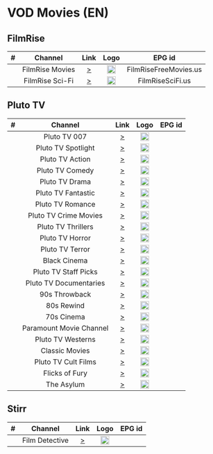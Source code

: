 <h1>VOD Movies (EN)</h1>

<h2>FilmRise</h2>

| #   | Channel        | Link  | Logo | EPG id |
|:---:|:--------------:|:-----:|:----:|:------:|
|     | FilmRise Movies     | [>](http://dai2.xumo.com/xumocdn/p=roku/amagi_hls_data_xumo1212A-filmrisefreemovies/CDN/playlist.m3u8) | <img height="20" src="https://i.imgur.com/jGzMaRD.png"/> | FilmRiseFreeMovies.us |
|     | FilmRise Sci-Fi     | [>](http://dai2.xumo.com/xumocdn/p=roku/amagi_hls_data_xumo1212A-rokufilmrisesci-fi/CDN/master.m3u8) | <img height="20" src="https://i.imgur.com/FcN1OKo.png"/> | FilmRiseSciFi.us |

<h2>Pluto TV</h2>

| #   | Channel                 | Link  | Logo | EPG id |
|:---:|:-----------------------:|:-----:|:----:|:------:|
|     | Pluto TV 007            | [>](http://service-stitcher.clusters.pluto.tv/stitch/hls/channel/5d4db961034718b2f52f9e52/master.m3u8?terminate=false&deviceType=web&deviceMake=web&deviceModel=web&sid=50&deviceId=5d4db961034718b2f52f9e52&deviceVersion=DNT&appVersion=DNT&deviceDNT=0&userId=&advertisingId=&deviceLat=&deviceLon=&app_name=&appName=web&buildVersion=&appStoreUrl=&architecture=&includeExtendedEvents=false&marketingRegion=US&serverSideAds=false) | <img height="20" src="https://i.imgur.com/qKqEqUC.png"/> |
|     | Pluto TV Spotlight      | [>](http://service-stitcher.clusters.pluto.tv/stitch/hls/channel/5ba3fb9c4b078e0f37ad34e8/master.m3u8?terminate=false&deviceType=web&deviceMake=web&deviceModel=web&sid=51&deviceId=5ba3fb9c4b078e0f37ad34e8&deviceVersion=DNT&appVersion=DNT&deviceDNT=0&userId=&advertisingId=&deviceLat=&deviceLon=&app_name=&appName=web&buildVersion=&appStoreUrl=&architecture=&includeExtendedEvents=false&marketingRegion=US&serverSideAds=false) | <img height="20" src="https://i.imgur.com/AogTmZc.png"/> |
|     | Pluto TV Action         | [>](http://service-stitcher.clusters.pluto.tv/stitch/hls/channel/561d7d484dc7c8770484914a/master.m3u8?terminate=false&deviceType=web&deviceMake=web&deviceModel=web&sid=54&deviceId=561d7d484dc7c8770484914a&deviceVersion=DNT&appVersion=DNT&deviceDNT=0&userId=&advertisingId=&deviceLat=&deviceLon=&app_name=&appName=web&buildVersion=&appStoreUrl=&architecture=&includeExtendedEvents=false&marketingRegion=US&serverSideAds=false) | <img height="20" src="https://i.imgur.com/g8PCdh6.png"/> |
|     | Pluto TV Comedy         | [>](http://service-stitcher.clusters.pluto.tv/stitch/hls/channel/5a4d3a00ad95e4718ae8d8db/master.m3u8?terminate=false&deviceType=web&deviceMake=web&deviceModel=web&sid=57&deviceId=5a4d3a00ad95e4718ae8d8db&deviceVersion=DNT&appVersion=DNT&deviceDNT=0&userId=&advertisingId=&deviceLat=&deviceLon=&app_name=&appName=web&buildVersion=&appStoreUrl=&architecture=&includeExtendedEvents=false&marketingRegion=US&serverSideAds=false) | <img height="20" src="https://i.imgur.com/Pjs4lgs.png"/> |
|     | Pluto TV Drama          | [>](http://service-stitcher.clusters.pluto.tv/stitch/hls/channel/5b4e92e4694c027be6ecece1/master.m3u8?terminate=false&deviceType=web&deviceMake=web&deviceModel=web&sid=60&deviceId=5b4e92e4694c027be6ecece1&deviceVersion=DNT&appVersion=DNT&deviceDNT=0&userId=&advertisingId=&deviceLat=&deviceLon=&app_name=&appName=web&buildVersion=&appStoreUrl=&architecture=&includeExtendedEvents=false&marketingRegion=US&serverSideAds=false) | <img height="20" src="https://i.imgur.com/B9srooj.png"/> |
|     | Pluto TV Fantastic      | [>](http://service-stitcher.clusters.pluto.tv/stitch/hls/channel/5b64a245a202b3337f09e51d/master.m3u8?terminate=false&deviceType=web&deviceMake=web&deviceModel=web&sid=66&deviceId=5b64a245a202b3337f09e51d&deviceVersion=DNT&appVersion=DNT&deviceDNT=0&userId=&advertisingId=&deviceLat=&deviceLon=&app_name=&appName=web&buildVersion=&appStoreUrl=&architecture=&includeExtendedEvents=false&marketingRegion=US&serverSideAds=false) | <img height="20" src="https://i.imgur.com/dOfXc5w.png"/> |
|     | Pluto TV Romance        | [>](http://service-stitcher.clusters.pluto.tv/stitch/hls/channel/5a66795ef91fef2c7031c599/master.m3u8?terminate=false&deviceType=web&deviceMake=web&deviceModel=web&sid=70&deviceId=5a66795ef91fef2c7031c599&deviceVersion=DNT&appVersion=DNT&deviceDNT=0&userId=&advertisingId=&deviceLat=&deviceLon=&app_name=&appName=web&buildVersion=&appStoreUrl=&architecture=&includeExtendedEvents=false&marketingRegion=US&serverSideAds=false) | <img height="20" src="https://i.imgur.com/j6livg0.png"/> |
|     | Pluto TV Crime Movies   | [>](http://service-stitcher.clusters.pluto.tv/stitch/hls/channel/5f4d8594eb979c0007706de7/master.m3u8?terminate=false&deviceType=web&deviceMake=web&deviceModel=web&sid=73&deviceId=5f4d8594eb979c0007706de7&deviceVersion=DNT&appVersion=DNT&deviceDNT=0&userId=&advertisingId=&deviceLat=&deviceLon=&app_name=&appName=web&buildVersion=&appStoreUrl=&architecture=&includeExtendedEvents=false&marketingRegion=US&serverSideAds=false) | <img height="20" src="https://i.imgur.com/PlAQrIb.png"/> |
|     | Pluto TV Thrillers      | [>](http://service-stitcher.clusters.pluto.tv/stitch/hls/channel/5b4e69e08291147bd04a9fd7/master.m3u8?terminate=false&deviceType=web&deviceMake=web&deviceModel=web&sid=74&deviceId=5b4e69e08291147bd04a9fd7&deviceVersion=DNT&appVersion=DNT&deviceDNT=0&userId=&advertisingId=&deviceLat=&deviceLon=&app_name=&appName=web&buildVersion=&appStoreUrl=&architecture=&includeExtendedEvents=false&marketingRegion=US&serverSideAds=false) | <img height="20" src="https://i.imgur.com/jyiFzG4.png"/> |
|     | Pluto TV Horror         | [>](http://service-stitcher.clusters.pluto.tv/stitch/hls/channel/569546031a619b8f07ce6e25/master.m3u8?terminate=false&deviceType=web&deviceMake=web&deviceModel=web&sid=75&deviceId=569546031a619b8f07ce6e25&deviceVersion=DNT&appVersion=DNT&deviceDNT=0&userId=&advertisingId=&deviceLat=&deviceLon=&app_name=&appName=web&buildVersion=&appStoreUrl=&architecture=&includeExtendedEvents=false&marketingRegion=US&serverSideAds=false) | <img height="20" src="https://i.imgur.com/An93hAh.png"/> |
|     | Pluto TV Terror         | [>](http://service-stitcher.clusters.pluto.tv/stitch/hls/channel/5c6dc88fcd232425a6e0f06e/master.m3u8?terminate=false&deviceType=web&deviceMake=web&deviceModel=web&sid=76&deviceId=5c6dc88fcd232425a6e0f06e&deviceVersion=DNT&appVersion=DNT&deviceDNT=0&userId=&advertisingId=&deviceLat=&deviceLon=&app_name=&appName=web&buildVersion=&appStoreUrl=&architecture=&includeExtendedEvents=false&marketingRegion=US&serverSideAds=false) | <img height="20" src="https://i.imgur.com/JLgn5jC.png"/> |
|     | Black Cinema            | [>](http://service-stitcher.clusters.pluto.tv/stitch/hls/channel/58af4c093a41ca9d4ecabe96/master.m3u8?terminate=false&deviceType=web&deviceMake=web&deviceModel=web&sid=80&deviceId=58af4c093a41ca9d4ecabe96&deviceVersion=DNT&appVersion=DNT&deviceDNT=0&userId=&advertisingId=&deviceLat=&deviceLon=&app_name=&appName=web&buildVersion=&appStoreUrl=&architecture=&includeExtendedEvents=false&marketingRegion=US&serverSideAds=false) | <img height="20" src="https://i.imgur.com/Zh1QGW9.png"/> |
|     | Pluto TV Staff Picks    | [>](http://service-stitcher.clusters.pluto.tv/stitch/hls/channel/5f4d863b98b41000076cd061/master.m3u8?terminate=false&deviceType=web&deviceMake=web&deviceModel=web&sid=90&deviceId=5f4d863b98b41000076cd061&deviceVersion=DNT&appVersion=DNT&deviceDNT=0&userId=&advertisingId=&deviceLat=&deviceLon=&app_name=&appName=web&buildVersion=&appStoreUrl=&architecture=&includeExtendedEvents=false&marketingRegion=US&serverSideAds=false) | <img height="20" src="https://i.imgur.com/DFDHAT8.png"/> |
|     | Pluto TV Documentaries  | [>](http://service-stitcher.clusters.pluto.tv/stitch/hls/channel/5b85a7582921777994caea63/master.m3u8?terminate=false&deviceType=web&deviceMake=web&deviceModel=web&sid=91&deviceId=5b85a7582921777994caea63&deviceVersion=DNT&appVersion=DNT&deviceDNT=0&userId=&advertisingId=&deviceLat=&deviceLon=&app_name=&appName=web&buildVersion=&appStoreUrl=&architecture=&includeExtendedEvents=false&marketingRegion=US&serverSideAds=false) | <img height="20" src="https://i.imgur.com/Mr4ZsNZ.png"/> |
|     | 90s Throwback           | [>](http://service-stitcher.clusters.pluto.tv/stitch/hls/channel/5f4d86f519358a00072b978e/master.m3u8?terminate=false&deviceType=web&deviceMake=web&deviceModel=web&sid=94&deviceId=5f4d86f519358a00072b978e&deviceVersion=DNT&appVersion=DNT&deviceDNT=0&userId=&advertisingId=&deviceLat=&deviceLon=&app_name=&appName=web&buildVersion=&appStoreUrl=&architecture=&includeExtendedEvents=false&marketingRegion=US&serverSideAds=false) | <img height="20" src="https://i.imgur.com/sI1o3uK.png"/> |
|     | 80s Rewind              | [>](http://service-stitcher.clusters.pluto.tv/stitch/hls/channel/5ca525b650be2571e3943c63/master.m3u8?terminate=false&deviceType=web&deviceMake=web&deviceModel=web&sid=95&deviceId=5ca525b650be2571e3943c63&deviceVersion=DNT&appVersion=DNT&deviceDNT=0&userId=&advertisingId=&deviceLat=&deviceLon=&app_name=&appName=web&buildVersion=&appStoreUrl=&architecture=&includeExtendedEvents=false&marketingRegion=US&serverSideAds=false) | <img height="20" src="https://i.imgur.com/0FaLAhK.png"/> |
|     | 70s Cinema              | [>](http://service-stitcher.clusters.pluto.tv/stitch/hls/channel/5f4d878d3d19b30007d2e782/master.m3u8?terminate=false&deviceType=web&deviceMake=web&deviceModel=web&sid=96&deviceId=5f4d878d3d19b30007d2e782&deviceVersion=DNT&appVersion=DNT&deviceDNT=0&userId=&advertisingId=&deviceLat=&deviceLon=&app_name=&appName=web&buildVersion=&appStoreUrl=&architecture=&includeExtendedEvents=false&marketingRegion=US&serverSideAds=false) | <img height="20" src="https://i.imgur.com/wk9Baz9.png"/> |
|     | Paramount Movie Channel | [>](http://service-stitcher.clusters.pluto.tv/stitch/hls/channel/5cb0cae7a461406ffe3f5213/master.m3u8?terminate=false&deviceType=web&deviceMake=web&deviceModel=web&sid=100&deviceId=5cb0cae7a461406ffe3f5213&deviceVersion=DNT&appVersion=DNT&deviceDNT=0&userId=&advertisingId=&deviceLat=&deviceLon=&app_name=&appName=web&buildVersion=&appStoreUrl=&architecture=&includeExtendedEvents=false&marketingRegion=US&serverSideAds=false) | <img height="20" src="https://i.imgur.com/CfqRav0.png"/> |
|     | Pluto TV Westerns       | [>](http://service-stitcher.clusters.pluto.tv/stitch/hls/channel/5b4e94282d4ec87bdcbb87cd/master.m3u8?terminate=false&deviceType=web&deviceMake=web&deviceModel=web&sid=103&deviceId=5b4e94282d4ec87bdcbb87cd&deviceVersion=DNT&appVersion=DNT&deviceDNT=0&userId=&advertisingId=&deviceLat=&deviceLon=&app_name=&appName=web&buildVersion=&appStoreUrl=&architecture=&includeExtendedEvents=false&marketingRegion=US&serverSideAds=false) | <img height="20" src="https://i.imgur.com/79R7m0b.png"/> |
|     | Classic Movies          | [>](http://service-stitcher.clusters.pluto.tv/stitch/hls/channel/561c5b0dada51f8004c4d855/master.m3u8?terminate=false&deviceType=web&deviceMake=web&deviceModel=web&sid=106&deviceId=561c5b0dada51f8004c4d855&deviceVersion=DNT&appVersion=DNT&deviceDNT=0&userId=&advertisingId=&deviceLat=&deviceLon=&app_name=&appName=web&buildVersion=&appStoreUrl=&architecture=&includeExtendedEvents=false&marketingRegion=US&serverSideAds=false) | <img height="20" src="https://i.imgur.com/feWPHep.png"/> |
|     | Pluto TV Cult Films     | [>](http://service-stitcher.clusters.pluto.tv/stitch/hls/channel/5c665db3e6c01b72c4977bc2/master.m3u8?terminate=false&deviceType=web&deviceMake=web&deviceModel=web&sid=109&deviceId=5c665db3e6c01b72c4977bc2&deviceVersion=DNT&appVersion=DNT&deviceDNT=0&userId=&advertisingId=&deviceLat=&deviceLon=&app_name=&appName=web&buildVersion=&appStoreUrl=&architecture=&includeExtendedEvents=false&marketingRegion=US&serverSideAds=false) | <img height="20" src="https://i.imgur.com/kD3SkoC.png"/> |
|     | Flicks of Fury          | [>](http://service-stitcher.clusters.pluto.tv/stitch/hls/channel/58e55b14ad8e9c364d55f717/master.m3u8?terminate=false&deviceType=web&deviceMake=web&deviceModel=web&sid=112&deviceId=58e55b14ad8e9c364d55f717&deviceVersion=DNT&appVersion=DNT&deviceDNT=0&userId=&advertisingId=&deviceLat=&deviceLon=&app_name=&appName=web&buildVersion=&appStoreUrl=&architecture=&includeExtendedEvents=false&marketingRegion=US&serverSideAds=false) | <img height="20" src="https://i.imgur.com/yhyzBfb.png"/> |
|     | The Asylum              | [>](http://service-stitcher.clusters.pluto.tv/stitch/hls/channel/591105034c1806b47438342c/master.m3u8?terminate=false&deviceType=web&deviceMake=web&deviceModel=web&sid=115&deviceId=591105034c1806b47438342c&deviceVersion=DNT&appVersion=DNT&deviceDNT=0&userId=&advertisingId=&deviceLat=&deviceLon=&app_name=&appName=web&buildVersion=&appStoreUrl=&architecture=&includeExtendedEvents=false&marketingRegion=US&serverSideAds=false) | <img height="20" src="https://i.imgur.com/rOxQfdG.png"/> |

<h2>Stirr</h2>

| #   | Channel        | Link  | Logo | EPG id |
|:---:|:--------------:|:-----:|:----:|:------:|  
|     | Film Detective | [>](https://dai.google.com/linear/hls/event/OYH9J7rZSK2fabKXWAYcfA/master.m3u8) | <img height="20" src="https://i.imgur.com/4aFLH9g.png"/> |

